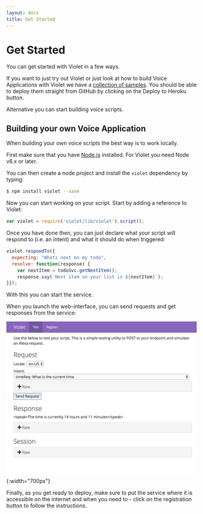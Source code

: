 ```yaml
---
layout: docs
title: Get Started
---
```

# Get Started

You can get started with Violet in a few ways.

If you want to just try out Violet or just look at how to build Voice Applications with Violet we have a [collection of samples](https://github.com/salesforce/violet-samples). You should be able to deploy them straight from GitHub by clicking on the Deploy to Heroku button.

Alternative you can start building voice scripts.

## Building your own Voice Application

When building your own voice scripts the best way is to work locally.

First make sure that you have [Node.js](https://nodejs.org) installed. For Violet you need Node v6.x or later.

You can then create a node project and install the `violet` dependency by typing:
```bash
$ npm install violet --save
```

Now you can start working on your script. Start by adding a reference to Violet:
```javascript
var violet = require('violet/lib/violet').script();
```

Once you have done then, you can just declare what your script will respond to (i.e. an intent) and what it should do when triggered:
```javascript
violet.respondTo({
  expecting: "Whats next on my todo",
  resolve: function(response) {
    var nextItem = todoSvc.getNextItem();
    response.say(`Next item on your list is ${nextItem}`);
}});
```

With this you can start the service.

When you launch the web-interface, you can send requests and get responses from the service:

![Alt text](/assets/images/content/web-tooling-ss.png){:width="700px"}

Finally, as you get ready to deploy, make sure to put the service where it is accessible on the internet and when you need to - click on the registration button to follow the instructions.
